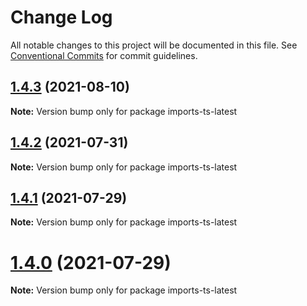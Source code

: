 # Change Log

All notable changes to this project will be documented in this file.
See [Conventional Commits](https://conventionalcommits.org) for commit guidelines.

## [1.4.3](https://github.com/matteobruni/tsparticles/compare/imports-ts-latest@1.4.2...imports-ts-latest@1.4.3) (2021-08-10)

**Note:** Version bump only for package imports-ts-latest





## [1.4.2](https://github.com/matteobruni/tsparticles/compare/imports-ts-latest@1.4.1...imports-ts-latest@1.4.2) (2021-07-31)

**Note:** Version bump only for package imports-ts-latest





## [1.4.1](https://github.com/matteobruni/tsparticles/compare/imports-ts-latest@1.4.0...imports-ts-latest@1.4.1) (2021-07-29)

**Note:** Version bump only for package imports-ts-latest





# [1.4.0](https://github.com/matteobruni/tsparticles/compare/imports-ts-latest@1.3.0...imports-ts-latest@1.4.0) (2021-07-29)

**Note:** Version bump only for package imports-ts-latest
